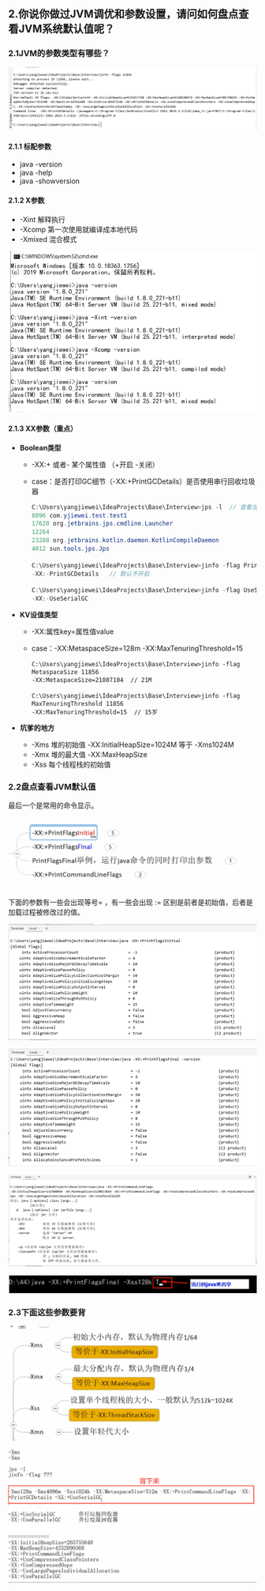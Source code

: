 ## 2.你说你做过JVM调优和参数设置，请问如何盘点查看JVM系统默认值呢？

### 2.1JVM的参数类型有哪些？

![image-20201217163310643](2.你说你做过JVM调优和参数设置，请问如何盘点查看JVM系统默认值呢？.assets/image-20201217163310643.png)

#### 2.1.1 标配参数

- java -version
- java -help
- java -showversion

#### 2.1.2 X参数

- -Xint   解释执行
- -Xcomp  第一次使用就编译成本地代码
- -Xmixed  混合模式

![image-20201217155259063](2.你说你做过JVM调优和参数设置，请问如何盘点查看JVM系统默认值呢？.assets/image-20201217155259063.png)

#### 2.1.3 XX参数（重点）

- **Boolean类型**

  - -XX:+ 或者- 某个属性值  （+开启   -关闭）

  - case：是否打印GC细节（-XX:+PrintGCDetails）是否使用串行回收垃圾器

    ```java
    C:\Users\yangjiewei\IdeaProjects\Base\Interview>jps -l  // 查看当前运行线程
    8096 com.yjiewei.test.test1
    17620 org.jetbrains.jps.cmdline.Launcher
    12264
    23288 org.jetbrains.kotlin.daemon.KotlinCompileDaemon
    4012 sun.tools.jps.Jps
    
    C:\Users\yangjiewei\IdeaProjects\Base\Interview>jinfo -flag PrintGCDetails 8096
    -XX:-PrintGCDetails   // 默认不开启
        
    C:\Users\yangjiewei\IdeaProjects\Base\Interview>jinfo -flag UseSerialGC 11856
    -XX:-UseSerialGC
    ```

- **KV设值类型**

  - -XX:属性key=属性值value

  - case：-XX:MetaspaceSize=128m    -XX:MaxTenuringThreshold=15

    ```
    C:\Users\yangjiewei\IdeaProjects\Base\Interview>jinfo -flag MetaspaceSize 11856
    -XX:MetaspaceSize=21807104  // 21M
    
    C:\Users\yangjiewei\IdeaProjects\Base\Interview>jinfo -flag MaxTenuringThreshold 11856
    -XX:MaxTenuringThreshold=15  // 15岁
    ```

- **坑爹的地方**

  - -Xms  堆的初始值   -XX:InitialHeapSize=1024M   等于  -Xms1024M
  - -Xmx  堆的最大值  -XX:MaxHeapSize
  - -Xss  每个线程栈的初始值

### 2.2盘点查看JVM默认值

最后一个是常用的命令显示。

![image-20201217164145179](2.你说你做过JVM调优和参数设置，请问如何盘点查看JVM系统默认值呢？.assets/image-20201217164145179.png)

下面的参数有一些会出现等号= ，有一些会出现 := 区别是前者是初始值，后者是加载过程被修改过的值。

![image-20201217164707354](2.你说你做过JVM调优和参数设置，请问如何盘点查看JVM系统默认值呢？.assets/image-20201217164707354.png)

![image-20201217164947304](2.你说你做过JVM调优和参数设置，请问如何盘点查看JVM系统默认值呢？.assets/image-20201217164947304.png)

![image-20201217170059454](2.你说你做过JVM调优和参数设置，请问如何盘点查看JVM系统默认值呢？.assets/image-20201217170059454.png)

![image-20201217170714183](2.你说你做过JVM调优和参数设置，请问如何盘点查看JVM系统默认值呢？.assets/image-20201217170714183.png)

### 2.3下面这些参数要背

![image-20201217192931701](2.你说你做过JVM调优和参数设置，请问如何盘点查看JVM系统默认值呢？.assets/image-20201217192931701.png)

![image-20201217193730004](2.你说你做过JVM调优和参数设置，请问如何盘点查看JVM系统默认值呢？.assets/image-20201217193730004.png)
